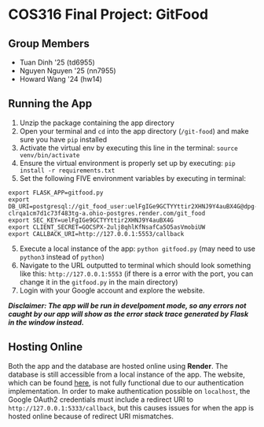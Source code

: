 # COS316 Final Project: GitFood #

## Group Members ##
* Tuan Dinh '25 (td6955)
* Nguyen Nguyen '25 (nn7955)
* Howard Wang '24 (hw14)

## Running the App ##
1. Unzip the package containing the app directory
2. Open your terminal and `cd` into the app directory (`/git-food`) and make sure you have `pip` installed
3. Activate the virtual env by executing this line in the terminal: `source venv/bin/activate`
4. Ensure the virtual environment is properly set up by executing: `pip install -r requirements.txt`
5. Set the following FIVE environment variables by executing in terminal:
```
export FLASK_APP=gitfood.py
export DB_URI=postgresql://git_food_user:uelFgIGe9GCTYYttir2XHNJ9Y4auBX4G@dpg-clrqa1cm7d1c73f483tg-a.ohio-postgres.render.com/git_food
export SEC_KEY=uelFgIGe9GCTYYttir2XHNJ9Y4auBX4G
export CLIENT_SECRET=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
export CALLBACK_URI=http://127.0.0.1:5553/callback
```
5. Execute a local instance of the app: `python gitfood.py` (may need to use `python3` instead of `python`)
6. Navigate to the URL outputted to terminal which should look something like this: `http://127.0.0.1:5553` (if there is a error with the port, you can change it in the `gitfood.py` in the main directory)
7. Login with your Google account and explore the website.

***Disclaimer: The app will be run in develpoment mode, so any errors not caught by our app will show as the error stack trace generated by Flask in the window instead.***

## Hosting Online ##
Both the app and the database are hosted online using **Render**. The database is still accessible from a local instance of the app. The website, which can be found [here](https://www.gitfood.onrender.com/), is not fully functional due to our authentication implementation. In order to make authentication possible on `localhost`, the Google OAuth2 credentials must include a redirect URI to `http://127.0.0.1:5333/callback`, but this causes issues for when the app is hosted online because of redirect URI mismatches.

